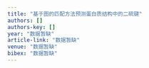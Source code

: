 ```yaml
---
title: "基于图的匹配方法预测蛋白质结构中的二硫键"
authors: []
authors-key: []
year: "数据暂缺"
article-link: "数据暂缺"
venue: "数据暂缺"
bibex: "数据暂缺"
---
```

